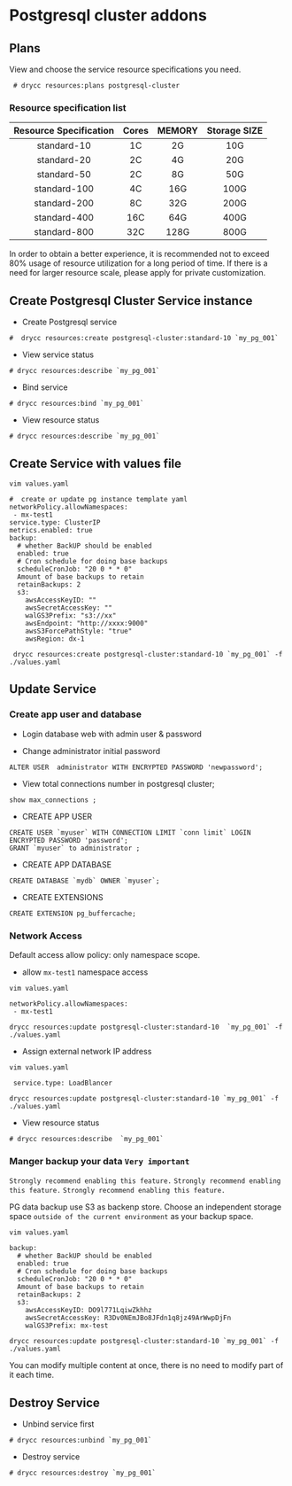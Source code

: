 
#   Postgresql cluster addons 
## Plans

View and choose the service resource specifications you need.
```
 # drycc resources:plans postgresql-cluster 
```
### Resource specification list
| Resource Specification | Cores | MEMORY | Storage SIZE |
| :---: | :---: | :---: | :---: | 
| standard-10 | 1C | 2G | 10G |  
| standard-20 | 2C | 4G | 20G | 
| standard-50 | 2C | 8G | 50G | 
| standard-100 | 4C | 16G | 100G |  
| standard-200 | 8C | 32G | 200G |  
| standard-400 | 16C | 64G | 400G | 
| standard-800 | 32C | 128G | 800G | 

In order to obtain a better experience, it is recommended not to exceed 80% usage of resource utilization for a long period of time. If there is a need for larger resource scale, please apply for private customization.

## Create Postgresql Cluster Service instance

- Create Postgresql service
```
#  drycc resources:create postgresql-cluster:standard-10 `my_pg_001`
```
- View service status 
```
# drycc resources:describe `my_pg_001`
``` 
- Bind service
```
# drycc resources:bind `my_pg_001`
```
- View resource status 
```
# drycc resources:describe `my_pg_001`
``` 

## Create Service with values file

`vim values.yaml`  
```
#  create or update pg instance template yaml
networkPolicy.allowNamespaces:
 - mx-test1 
service.type: ClusterIP
metrics.enabled: true
backup:
  # whether BackUP should be enabled
  enabled: true
  # Cron schedule for doing base backups
  scheduleCronJob: "20 0 * * 0"
  Amount of base backups to retain
  retainBackups: 2
  s3:
    awsAccessKeyID: ""
    awsSecretAccessKey: ""
    walGS3Prefix: "s3://xx"
    awsEndpoint: "http://xxxx:9000"
    awsS3ForcePathStyle: "true"
    awsRegion: dx-1
```
```
 drycc resources:create postgresql-cluster:standard-10 `my_pg_001` -f ./values.yaml
```

## Update Service 
###  Create app user and database

- Login database web with admin user & password

- Change administrator initial password 
```
ALTER USER  administrator WITH ENCRYPTED PASSWORD 'newpassword';
```
- View total connections number in postgresql cluster;
```
show max_connections ;
```
- CREATE APP USER
```
CREATE USER `myuser` WITH CONNECTION LIMIT `conn limit` LOGIN ENCRYPTED PASSWORD 'password';
GRANT `myuser` to administrator ;
```
- CREATE APP DATABASE
```
CREATE DATABASE `mydb` OWNER `myuser`;

```
- CREATE EXTENSIONS
```
CREATE EXTENSION pg_buffercache;
```

### Network Access 

Default access allow policy: only namespace scope.

- allow `mx-test1` namespace access 

`vim values.yaml `
```
networkPolicy.allowNamespaces:
 - mx-test1 
```
```
drycc resources:update postgresql-cluster:standard-10  `my_pg_001` -f ./values.yaml
```

 - Assign external network IP address 

`vim values.yaml`
``` 
 service.type: LoadBlancer
```
```
drycc resources:update postgresql-cluster:standard-10 `my_pg_001` -f ./values.yaml
```
- View resource status 
```
# drycc resources:describe  `my_pg_001`
``` 

 ### Manger backup your data `Very important`
 
`Strongly recommend enabling this feature.`
`Strongly recommend enabling this feature.`
`Strongly recommend enabling this feature.`

PG data backup use S3 as backenp store. Choose an independent storage space `outside of the current environment` as your backup space.

`vim values.yaml`
```
backup:
  # whether BackUP should be enabled
  enabled: true
  # Cron schedule for doing base backups
  scheduleCronJob: "20 0 * * 0"
  Amount of base backups to retain
  retainBackups: 2
  s3:
    awsAccessKeyID: DO9l771LqiwZkhhz
    awsSecretAccessKey: R3Dv0NEmJBo8JFdn1q8jz49ArWwpDjFn
    walGS3Prefix: mx-test
```
```
drycc resources:update postgresql-cluster:standard-10 `my_pg_001` -f ./values.yaml
```

You can modify multiple content at once, there is no need to modify part of it each time. 


## Destroy Service

- Unbind service first
```
# drycc resources:unbind `my_pg_001`
```
- Destroy service
```
# drycc resources:destroy `my_pg_001`
```